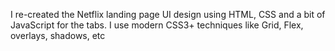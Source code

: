 
I re-created the Netflix landing page UI design using HTML, CSS and a bit of JavaScript for the tabs. I use modern CSS3+ techniques like Grid, Flex, overlays, shadows, etc


